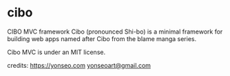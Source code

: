 # cibo
CIBO MVC framework
Cibo (pronounced Shi-bo) is a minimal framework for building web apps named after Cibo from the blame manga series.

Cibo MVC is under an MIT license.

credits: 
https://yonseo.com
yonseoart@gmail.com
